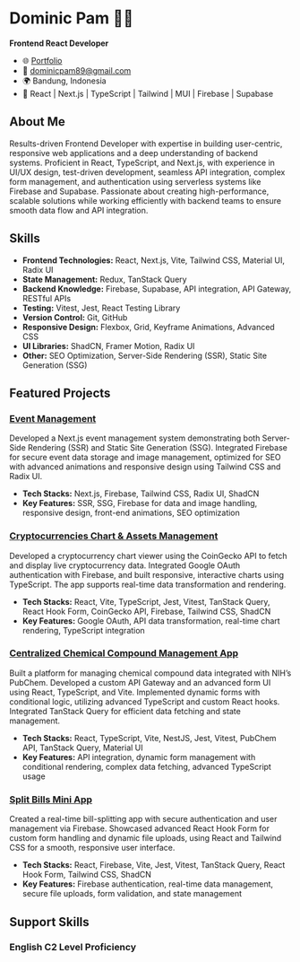 # Dominic Pam 👨‍💻

**Frontend React Developer**

-  🌐 [Portfolio](https://github.com/dominicpam89)
-  📧 dominicpam89@gmail.com
-  🌍 Bandung, Indonesia
-  🔧 React | Next.js | TypeScript | Tailwind | MUI | Firebase | Supabase

## About Me

Results-driven Frontend Developer with expertise in building user-centric, responsive web applications and a deep understanding of backend systems. Proficient in React, TypeScript, and Next.js, with experience in UI/UX design, test-driven development, seamless API integration, complex form management, and authentication using serverless systems like Firebase and Supabase. Passionate about creating high-performance, scalable solutions while working efficiently with backend teams to ensure smooth data flow and API integration.

## Skills

-  **Frontend Technologies:** React, Next.js, Vite, Tailwind CSS, Material UI, Radix UI
-  **State Management:** Redux, TanStack Query
-  **Backend Knowledge:** Firebase, Supabase, API integration, API Gateway, RESTful APIs
-  **Testing:** Vitest, Jest, React Testing Library
-  **Version Control:** Git, GitHub
-  **Responsive Design:** Flexbox, Grid, Keyframe Animations, Advanced CSS
-  **UI Libraries:** ShadCN, Framer Motion, Radix UI
-  **Other:** SEO Optimization, Server-Side Rendering (SSR), Static Site Generation (SSG)

## Featured Projects

### [Event Management](https://github.com/dominicpam89/showcase-03-whywouldattend)

Developed a Next.js event management system demonstrating both Server-Side Rendering (SSR) and Static Site Generation (SSG). Integrated Firebase for secure event data storage and image management, optimized for SEO with advanced animations and responsive design using Tailwind CSS and Radix UI.

-  **Tech Stacks:** Next.js, Firebase, Tailwind CSS, Radix UI, ShadCN
-  **Key Features:** SSR, SSG, Firebase for data and image handling, responsive design, front-end animations, SEO optimization

### [Cryptocurrencies Chart & Assets Management](https://github.com/dominicpam89/showcase-02-billionare-wannabe)

Developed a cryptocurrency chart viewer using the CoinGecko API to fetch and display live cryptocurrency data. Integrated Google OAuth authentication with Firebase, and built responsive, interactive charts using TypeScript. The app supports real-time data transformation and rendering.

-  **Tech Stacks:** React, Vite, TypeScript, Jest, Vitest, TanStack Query, React Hook Form, CoinGecko API, Firebase, Tailwind CSS, ShadCN
-  **Key Features:** Google OAuth, API data transformation, real-time chart rendering, TypeScript integration

### [Centralized Chemical Compound Management App](https://github.com/dominicpam89/chem-data-handler)

Built a platform for managing chemical compound data integrated with NIH’s PubChem. Developed a custom API Gateway and an advanced form UI using React, TypeScript, and Vite. Implemented dynamic forms with conditional logic, utilizing advanced TypeScript and custom React hooks. Integrated TanStack Query for efficient data fetching and state management.

-  **Tech Stacks:** React, TypeScript, Vite, NestJS, Jest, Vitest, PubChem API, TanStack Query, Material UI
-  **Key Features:** API integration, dynamic form management with conditional rendering, complex data fetching, advanced TypeScript usage

### [Split Bills Mini App](https://github.com/dominicpam89/showcase-01-sillyfriendsdining)

Created a real-time bill-splitting app with secure authentication and user management via Firebase. Showcased advanced React Hook Form for custom form handling and dynamic file uploads, using React and Tailwind CSS for a smooth, responsive user interface.

-  **Tech Stacks:** React, Firebase, Vite, Jest, Vitest, TanStack Query, React Hook Form, Tailwind CSS, ShadCN
-  **Key Features:** Firebase authentication, real-time data management, secure file uploads, form validation, and state management

## Support Skills

### English C2 Level Proficiency
